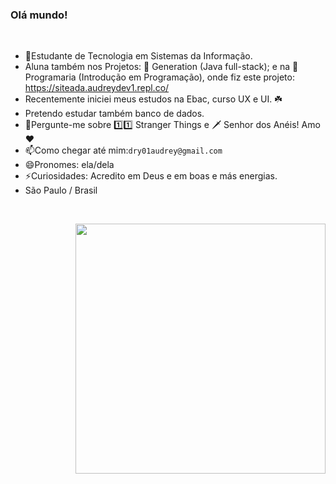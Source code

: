 <h3>Olá mundo!</h3>
<p>&nbsp;</p>
<ul>
<li>👯Estudante de Tecnologia em Sistemas da Informação.</li>
<li>Aluna também nos Projetos: 🔷 Generation (Java full-stack); e na 🔶 Programaria (Introdução em Programação), onde fiz este projeto: <a href='https://siteada.audreydev1.repl.co/' target='_blank' class='url'>https://siteada.audreydev1.repl.co/</a>  </li>
<li>Recentemente iniciei meus estudos na Ebac, curso UX e UI. ☘️</li>
<li>Pretendo estudar também banco de dados.</li>
<li>💬Pergunte-me sobre 1️⃣1️⃣ Stranger Things e 🗡 Senhor dos Anéis! Amo ❤️</li>
<li>📫Como chegar até mim:<code>dry01audrey@gmail.com</code></li>
<li>😄Pronomes: ela/dela</li>
<li>⚡Curiosidades: Acredito em Deus e em boas e más energias.</li>
<li>São Paulo / Brasil</li>

</ul>
<p>&nbsp;</p>

<img align="right" width="400" style src="https://raw.githubusercontent.com/laynH/Anime-Girls-Holding-Programming-Books/master/C%2B%2B/Sakura_Nene_CPP.jpg">
